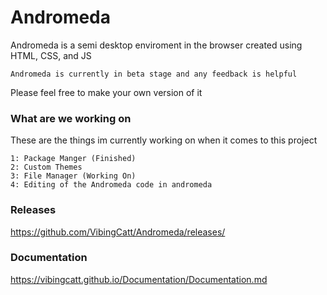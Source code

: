 # Andromeda
Andromeda is a semi desktop enviroment in the browser created using HTML, CSS, and JS

```Andromeda is currently in beta stage and any feedback is helpful```

Please feel free to make your own version of it



### What are we working on
These are the things im currently working on when it comes to this project



```
1: Package Manger (Finished)
2: Custom Themes 
3: File Manager (Working On)
4: Editing of the Andromeda code in andromeda
```

### Releases
<https://github.com/VibingCatt/Andromeda/releases/>

### Documentation
<https://vibingcatt.github.io/Documentation/Documentation.md>
